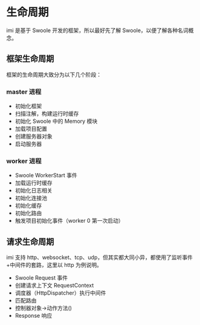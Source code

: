 # 生命周期

imi 是基于 Swoole 开发的框架，所以最好先了解 Swoole，以便了解各种名词概念。

## 框架生命周期

框架的生命周期大致分为以下几个阶段：

### master 进程

* 初始化框架
* 扫描注解，构建运行时缓存
* 初始化 Swoole 中的 Memory 模块
* 加载项目配置
* 创建服务器对象
* 启动服务器

### worker 进程

* Swoole WorkerStart 事件
* 加载运行时缓存
* 初始化日志相关
* 初始化连接池
* 初始化缓存
* 初始化路由
* 触发项目初始化事件（worker 0 第一次启动）

## 请求生命周期

imi 支持 http、websocket、tcp、udp，但其实都大同小异，都使用了监听事件+中间件的套路，这里以 http 为例说明。

* Swoole Request 事件
* 创建请求上下文 RequestContext
* 调度器（HttpDispatcher）执行中间件
* 匹配路由
* 控制器对象->动作方法()
* Response 响应